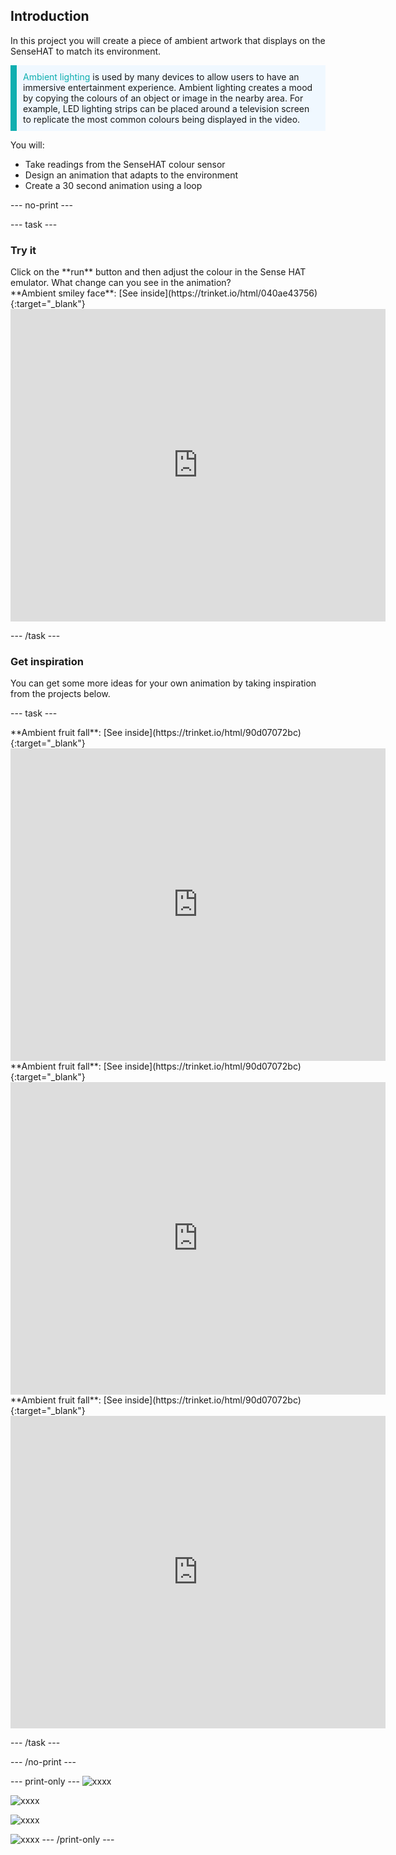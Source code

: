 ## Introduction

In this project you will create a piece of ambient artwork that displays on the SenseHAT to match its environment. 

<p style="border-left: solid; border-width:10px; border-color: #0faeb0; background-color: aliceblue; padding: 10px;">
<span style="color: #0faeb0">Ambient lighting</span> is used by many devices to allow users to have an immersive entertainment experience. Ambient lighting creates a mood by copying the colours of an object or image in the nearby area. For example, LED lighting strips can be placed around a television screen to replicate the most common colours being displayed in the video.
</p>

You will:

+ Take readings from the SenseHAT colour sensor
+ Design an animation that adapts to the environment
+ Create a 30 second animation using a loop 


--- no-print ---

--- task ---

### Try it
<div style="display: flex; flex-wrap: wrap">
<div style="flex-basis: 175px; flex-grow: 1">  
Click on the **run** button and then adjust the colour in the Sense HAT emulator. What change can you see in the animation? 
</div>
<div>
**Ambient smiley face**: [See inside](https://trinket.io/html/040ae43756){:target="_blank"}

<iframe src="https://trinket.io/embed/python/040ae43756?outputOnly=true&runOption=run" width="600" height="500" frameborder="0" marginwidth="0" marginheight="0" allowfullscreen></iframe>
</div>
</div>

--- /task ---

### Get inspiration 

You can get some more ideas for your own animation by taking inspiration from the projects below. 

--- task ---

<div>
**Ambient fruit fall**: [See inside](https://trinket.io/html/90d07072bc){:target="_blank"}

<iframe src="https://trinket.io/embed/python/90d07072bc?outputOnly=true&runOption=run" width="600" height="500" frameborder="0" marginwidth="0" marginheight="0" allowfullscreen></iframe>
</div>

<div>
**Ambient fruit fall**: [See inside](https://trinket.io/html/90d07072bc){:target="_blank"}

<iframe src="https://trinket.io/embed/python/90d07072bc?outputOnly=true&runOption=run" width="600" height="500" frameborder="0" marginwidth="0" marginheight="0" allowfullscreen></iframe>
</div>

<div>
**Ambient fruit fall**: [See inside](https://trinket.io/html/90d07072bc){:target="_blank"}

<iframe src="https://trinket.io/embed/python/90d07072bc?outputOnly=true&runOption=run" width="600" height="500" frameborder="0" marginwidth="0" marginheight="0" allowfullscreen></iframe>
</div>

--- /task ---

--- /no-print ---

--- print-only ---
![xxxx](images/solution.PNG)

![xxxx](images/solution.PNG)

![xxxx](images/solution.PNG)

![xxxx](images/solution.PNG)
--- /print-only ---


